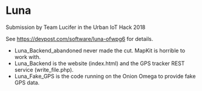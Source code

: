 # Luna
Submission by Team Lucifer in the Urban IoT Hack 2018

See https://devpost.com/software/luna-ofwpg6 for details.

* Luna_Backend_abandoned never made the cut. MapKit is horrible to work with.
* Luna_Backend is the website (index.html) and the GPS tracker REST service (write_file.php).
* Luna_Fake_GPS is the code running on the Onion Omega to provide fake GPS data.
